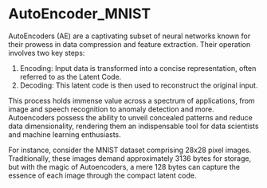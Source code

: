 # AutoEncoder_MNIST
AutoEncoders (AE) are a captivating subset of neural networks known for their prowess in data compression and feature extraction. Their operation involves two key steps:
1. Encoding: Input data is transformed into a concise representation, often referred to as the Latent Code.
2. Decoding: This latent code is then used to reconstruct the original input.

This process holds immense value across a spectrum of applications, from image and speech recognition to anomaly detection and more. Autoencoders possess the ability to unveil concealed patterns and reduce data dimensionality, rendering them an indispensable tool for data scientists and machine learning enthusiasts.

For instance, consider the MNIST dataset comprising 28x28 pixel images. Traditionally, these images demand approximately 3136 bytes for storage, but with the magic of Autoencoders, a mere 128 bytes can capture the essence of each image through the compact latent code.
